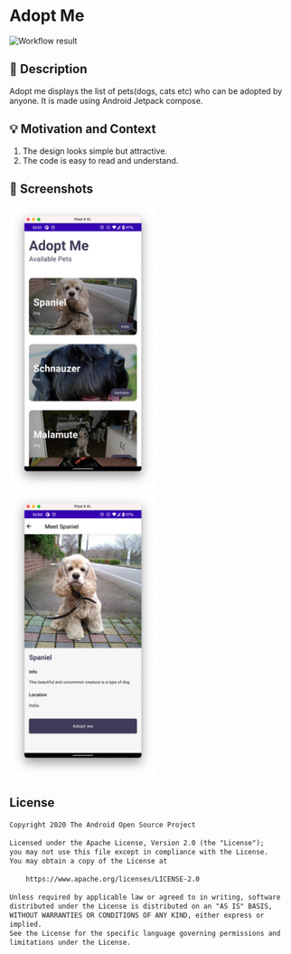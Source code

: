 # Adopt Me


![Workflow result](https://github.com/iampawan/adoptme/workflows/Check/badge.svg)


## :scroll: Description
Adopt me displays the list of pets(dogs, cats etc) who can be adopted by anyone. It is made using Android Jetpack compose.


## :bulb: Motivation and Context
1) The design looks simple but attractive.
1) The code is easy to read and understand.


## :camera_flash: Screenshots
<!-- You can add more screenshots here if you like -->
<img src="/results/screenshot_1.png" width="260">&emsp;<img src="/results/screenshot_2.png" width="260">

## License
```
Copyright 2020 The Android Open Source Project

Licensed under the Apache License, Version 2.0 (the "License");
you may not use this file except in compliance with the License.
You may obtain a copy of the License at

    https://www.apache.org/licenses/LICENSE-2.0

Unless required by applicable law or agreed to in writing, software
distributed under the License is distributed on an "AS IS" BASIS,
WITHOUT WARRANTIES OR CONDITIONS OF ANY KIND, either express or implied.
See the License for the specific language governing permissions and
limitations under the License.
```